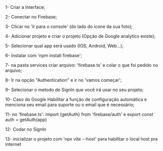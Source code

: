 1- Criar a Interface;

2- Conectar no Firebase;

3- Clicar no 'Ir para o console' (do lado do icone da sua foto);

4- Adicionar projeto e criar o projeto (Opção de Google analytics existe);

5- Selecionar qual app será usado (IOS, Android, Web...);

6- Instalar com 'npm install firebase';

7- na pasta services criar arquivo: 'firebase.ts' e colar o que foi pedido no arquivo;

8- Ir na opção "Authentication" e ir no 'vamos começar';

9- Selecionar o metodo de SignIn que você irá usar no seu projeto;

10- Caso do Google Habilitar a função de configuração automática e menciona seu email para suporte ou o email que é necessário;

11- no 'firebase.ts': import {getAuth} from 'firebase/auth' e export const auth = getAuth(app)

12- Codar no SignIn

13- inicializar o projeto com 'npx vite --host' para habilitar o local host pra internet
   

